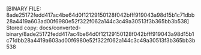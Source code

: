 [BINARY FILE: 8ade25172fedd417ac4be64d0f12129150128f042bfff919043a98d15b1c71dbb28a4419a603ad00f6980e52f322f062a144c3c49a30513f3b365bb3b538]
Stored copy: docs/converted-binary/8ade25172fedd417ac4be64d0f12129150128f042bfff919043a98d15b1c71dbb28a4419a603ad00f6980e52f322f062a144c3c49a30513f3b365bb3b538
